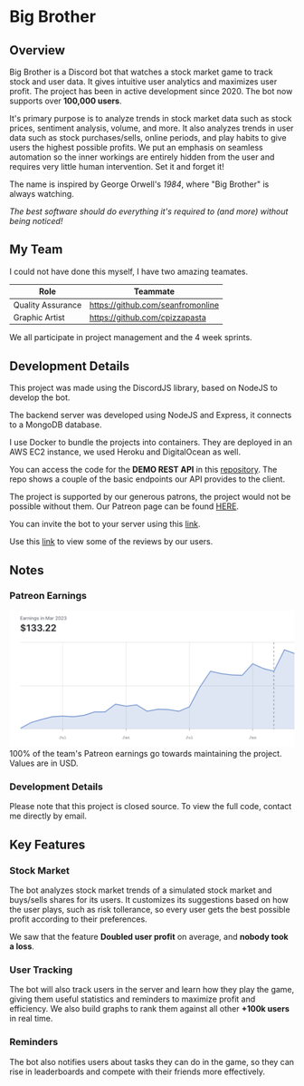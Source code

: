 # Big Brother

## Overview

Big Brother is a Discord bot that watches a stock market game to track stock and user data. It gives intuitive user analytics and maximizes user profit. The project has been in active development since 2020. The bot now supports over **100,000 users**.

It's primary purpose is to analyze trends in stock market data such as stock prices, sentiment analysis, volume, and more. It also analyzes trends in user data such as stock purchases/sells, online periods, and play habits to give users the highest possible profits. We put an emphasis on seamless automation so the inner workings are entirely hidden from the user and requires very little human intervention. Set it and forget it!

The name is inspired by George Orwell's *1984*, where "Big Brother" is always watching.

*The best software should do everything it's required to (and more) without being noticed!*

## My Team

I could not have done this myself, I have two amazing teamates. 

| Role              | Teammate                          |
|-------------------|-----------------------------------|
| Quality Assurance | https://github.com/seanfromonline |
| Graphic Artist    | https://github.com/cpizzapasta    |

We all participate in project management and the 4 week sprints.

## Development Details

This project was made using the DiscordJS library, based on NodeJS to develop the bot. 

The backend server was developed using NodeJS and Express, it connects to a MongoDB database.

I use Docker to bundle the projects into containers. They are deployed in an AWS EC2 instance, we used Heroku and DigitalOcean as well.

You can access the code for the **DEMO REST API** in this [repository](https://github.com/Kggupta/BigBrother-Server). The repo shows a couple of the basic endpoints our API provides to the client.

The project is supported by our generous patrons, the project would not be possible without them. Our Patreon page can be found [HERE](https://www.patreon.com/bigbrotherbot).

You can invite the bot to your server using this [link](https://discord.com/oauth2/authorize?client_id=801210683483619438&permissions=347200&scope=bot).

Use this [link](https://top.gg/bot/801210683483619438) to view some of the reviews by our users.

## Notes

### Patreon Earnings
![patreon earnings graph](PatreonEarnings.png "Historical Patreon Earnings")
100% of the team's Patreon earnings go towards maintaining the project. Values are in USD.

### Development Details

Please note that this project is closed source. To view the full code, contact me directly by email.

## Key Features

### Stock Market

The bot analyzes stock market trends of a simulated stock market and buys/sells shares for its users. It customizes its suggestions based on how the user plays, such as risk tollerance, so every user gets the best possible profit according to their preferences.

We saw that the feature **Doubled user profit** on average, and **nobody took a loss**.

### User Tracking

The bot will also track users in the server and learn how they play the game, giving them useful statistics and reminders to maximize profit and efficiency. We also build graphs to rank them against all other **+100k users** in real time.

### Reminders

The bot also notifies users about tasks they can do in the game, so they can rise in leaderboards and compete with their friends more effectively.